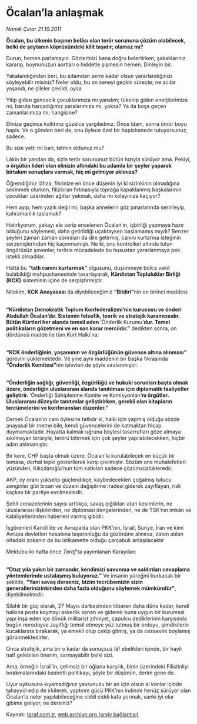 # Öcalan’la anlaşmak

*Namık Çınar 21.10.2011*

<div class="yazi"><p><b>Öcalan, bu ülkenin başının belâsı olan terör sorununa çözüm olabilecek, belki de şeytanın köprüsündeki kilit taşıdır; olamaz mı?</b></p>
<p>Durun, hemen parlamayın. Gözlerinizi bana doğru belertirken, şakaklarınız kararıp, boynunuzun aortları o hiddetle şişmesin hemen. Dinleyin bir.</p>
<p>Yakalandığından beri, bu adamdan zerre kadar olsun yararlandığınızı söyleyebilir misiniz? Neler oldu, bu on seneyi geçkin süreçte; ne acılar yaşandı, ne çileler çekildi, oysa.</p>
<p>Yitip giden gencecik çocuklarımıza mı yanalım; tükenip giden enerjilerimize mi, baruta harcadığımız paralarımıza mı, yoksa? Ya da boşa geçen zamanlarımıza mı; hangisine?</p>
<p>Elinize geçince kalktınız güzelce yargıladınız. Önce idam, sonra ömür boyu hapis. Ve o günden beri de, onu öylece özel bir hapishanede tutuyorsunuz, sadece.</p>
<p>Bu size yetti mi bari, tatmin oldunuz mu?</p>
<p>Lâkin bir yandan da, sizin terör sorununuz bütün hızıyla sürüyor ama. Pekiyi, <b>o örgütün lideri olan elinizin altındaki bu adamla bir şeyler yaparak birtakım sonuçlara varmak, hiç mi gelmiyor aklınıza?</b></p>
<p>Öğrendiğiniz lâhza, fikrinize en önce düşenin iyi ki sizinkinin olmadığına sevinmek olurken, filizkıran fırtınasıyla toprağa kapaklanmış başkalarının çocukları üzerinden ağıtlar yakmak, daha mı kolayınıza kaçıyor?</p>
<p>Hem ayıp, hem yazık değil mi; başka annelerin göz pınarlarında serinleyip, kahramanlık taslamak?</p>
<p>Hatırlıyorum, yakayı ele verip enselenen Öcalan’ın, işbirliği yapmaya hazır olduğunu söylemesi, daha getirildiği uçaktayken başlamamış mıydı? Benzer şeyleri zaman zaman sonraları da dile getirmiş, canını kurtarma isteğinin serzenişlerinden hiç kaçınmamıştı. Ne ki, onu kontrolleri altında tutan öngörüsüz şovenler, terörle mücadelede bu husustan yararlanmaya pek istekli olmadılar.</p>
<p>Hâttâ bu <b>“tatlı canını kurtarmak”</b> olgusunu, düşünmeye bolca vakit bulabildiği mahpushanesinde tasarlayarak, <b>Kürdistan Topluluklar Birliği (KCK)</b> sisteminin içine de serpiştirmiştir.</p>
<p>Nitekim, <b>KCK Anayasası</b> da diyebileceğimiz <b>“Bildiri”</b>nin on birinci maddesi:</p>
<p><b><br/>“Kürdistan Demokratik Toplum Konfederalizmi’nin kurucusu ve önderi Abdullah Öcalan’dır. Sistemin felsefik, teorik ve stratejik kuramcısıdır. Bütün Kürtleri her alanda temsil eden </b>‘Önderlik Kurumu’<b>dur. Temel politikaların gözetmeni ve en son karar merciidir.”</b> dedikten sonra, on dördüncü madde ile tüm Kürt Halkı’na:</p>
<p><b><br/>“KCK önderliğinin, yaşamının ve özgürlüğünün güvence altına alınması”</b> görevini yüklemektedir. Ve yine aynı maddenin bir başka fıkrasında <b>“Önderlik Komitesi”</b>nin işlevleri de şöyle sıralanmıştır:</p>
<p><b><br/>“Önderliğin sağlığı, güvenliği, özgürlüğü ve hukuki sorunları başta olmak üzere, önderliğin uluslararası alanda tanıtılması için diplomatik faaliyetler geliştirir. </b>‘Önderliği Sahiplenme Komite ve<b> </b>Komisyonları’<b>nı örgütler. Uluslararası düzeyde tanıtımlar geliştirirken, gerekli olan kitapların tercümelerini ve konferansları düzenler.”</b></p>
<p>Demek Öcalan’ın canı öylesine tatlıdır ki, halkı için yapmış olduğu sözde anayasal bir metne bile, kendi güvencelerini de katmaktan hicap duymamaktadır. Hayatta kalmak uğruna böylesi tasarrufları göze almaya sıkılmayan birisiyle, terörü bitirmek için çok şeyler yapılabilecekken, hiçbir adım atılmamıştır.</p>
<p>Bir kere, CHP başta olmak üzere, Öcalan’la kurulabilecek en küçük bir temasa, derhal tepki gösterilerek karşı çıkılmıştır. Sözüm ona muhalefetleri yüzünden, Kılıçdaroğlu’nun tüm katkıları sadece çözümsüzlükleredir.</p>
<p>AKP, oy oranı yükselip güçlendikçe, kaybedecekleri çoğalmış tutucu zenginler gibi tırsan ve düzeni değiştirme iradesi giderek zayıflayan, risk kaçkını bir partiye evrilmektedir.</p>
<p>Şehit cenazelerinin sayısı arttıkça, savaş çığlıkları atan kesimlerin, ne uluslararası ilişkilerden, ne diplomasi dengelerinden, ne de TSK’nın imkân ve kabiliyetlerinden haberleri varmış gibidir.</p>
<p>İşgörenleri Kandil’de ve Avrupa’da olan PKK’nın, İsrail, Suriye, İran ve kimi Avrupa devletleri hesabına taşeronluğu da gözönüne alınırsa, zaten atılan oltadaki zokanın da bu istikamette olduğu çarçabuk anlaşılacaktır</p>
<p>Mektubu iki hafta önce <i>Taraf</i>’ta yayımlanan Karayılan:</p>
<p><b><br/>“Otuz yıla yakın bir zamandır, kendimizi savunma ve saldırıları cevaplama yöntemlerinde ustalaşmış buluyoruz.”</b> Ve insanın yüreğini burkacak bir şekilde, <b>“Yani savaş derseniz, bizim tecrübemizin sizin generallerinizinkinden daha fazla olduğunu söylemek mümkündür”</b>, diyebilmektedir.</p>
<p>Silahlı bir güç olarak, 27 Mayıs darbesinden itibaren daha düne kadar, kendi halkına posta koymayı askerlik sanan ve giderek buna uygun bir kurumsal yapı inşa eden içe dönük militarist zihniyet, çapulcu dediklerinin karşısında bugün neredeyse zayıflığı temsil etmeye yüz tutmuş bir orduyu, şimdikilerin kucaklarına bırakarak, ya emekli olup çekip gitmiş, ya da cezaevini boylamış görünmektedirler.</p>
<p>Onca stratejik, ama bir o kadar da sonuçsuz lâf ebelikleri içinde, bir hayli naif gelebilen önerim, sarmayabilir belki sizi.</p>
<p>Ama, örneğin İsrail’in, çelimsiz bir oğlana karşılık, binin üzerindeki Filistinliyi bırakmalarındaki basiretli politikayı, şöyle bir düşünün, derim gene de.</p>
<p>Uyur uykusuna kıyamadığınız yavrunuzu bir an için olsun al kanlar içinde tahayyül edip de irkilerek, yaptırım gücü PKK’nın indinde henüz sürüyor olan Öcalan’la neler yapılabileceğine ciddi ciddi kafa yormak, sanki iyi olur gibime geliyor, ne dersiniz?</p>
</div>

Kaynak: [taraf.com.tr](http://www.taraf.com.tr/namik-cinar/makale-ocalan-la-anlasmak.htm), [web.archive.org (arşiv bağlantısı)](http://web.archive.org/web/20130623234819/http://www.taraf.com.tr/namik-cinar/makale-ocalan-la-anlasmak.htm)
